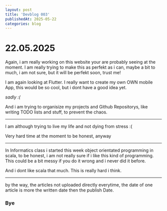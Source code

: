 ```yaml
---
layout: post
title: 'Devblog 003'
publishedAt: 2025-05-22
categories: blog
---
```


# 22.05.2025

Again, i am really working on this website your are probably seeing
at the moment. I am really trying to make this as perfekt as i can,
maybe a bit to much, i am not sure, but it will be perfekt soon,
trust me!

I am again looking at Flutter. I really want to create my own OWN
mobile App, this would be so cool, but i dont have a good idea yet.

*sadly :(*

And i am trying to organisize my projects and Github Repositorys,
like writing TODO lists and stuff, to prevent the chaos.

---

I am although trying to live my life and not dying from stress :(

Very hard time at the moment to be honest, anyway

---

In Informatics class i started this week object orientated programming
in scala, to be honest, i am not really sure if i like this kind of
programming. This could be a bit messy if you do it wrong and i never
did it before.

And i dont like scala that much. This is really hard i think.

---

by the way, the articles not uploaded directly everytime, the date of
one article is more the written date then the publish Date.

### Bye
